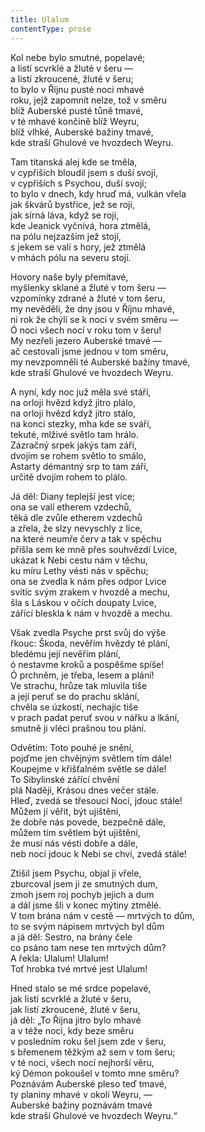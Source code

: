 ```yaml
---
title: Ulalum
contentType: prose
---
```


  

Kol nebe bylo smutné, popelavé;  
a listí scvrklé a žluté v šeru —  
a listí zkroucené, žluté v šeru;  
to bylo v Říjnu pusté noci mhavé  
roku, jejž zapomnít nelze, tož v směru  
blíž Auberské pusté tůně tmavé,  
v té mhavé končině blíž Weyru,  
blíž vlhké, Auberské bažiny tmavé,  
kde straší Ghulové ve hvozdech Weyru.

  

Tam titanská alej kde se tměla,  
v cypřiších bloudil jsem s duší svojí,  
v cypřiších s Psychou, duší svojí;  
to bylo v dnech, kdy hruď má, vulkán vřela  
jak škvárů bystřice, jež se rojí,  
jak sírná láva, když se rojí,  
kde Jeanick vyčnívá, hora ztmělá,  
na pólu nejzazším jež stojí,  
s jekem se valí s hory, jež ztmělá  
v mhách pólu na severu stojí.

  

Hovory naše byly přemítavé,  
myšlenky sklané a žluté v tom šeru —  
vzpomínky zdrané a žluté v tom šeru,  
my nevěděli, že dny jsou v Říjnu mhavé,  
ni rok že chýlí se k noci v svém směru —  
Ó noci všech nocí v roku tom v šeru!  
My nezřeli jezero Auberské tmavé —  
ač cestovali jsme jednou v tom směru,  
my nevzpomněli té Auberské bažiny tmavé,  
kde straší Ghulové ve hvozdech Weyru.

  

A nyní, kdy noc juž měla své stáří,  
na orloji hvězd když jitro plálo,  
na orloji hvězd když jitro stálo,  
na konci stezky, mha kde se sváří,  
tekuté, mlživé světlo tam hrálo.  
Zázračný srpek jakýs tam září,  
dvojím se rohem světlo to smálo,  
Astarty démantný srp to tam září,  
určitě dvojím rohem to plálo.

  

Já děl: Diany teplejší jest více;  
ona se valí etherem vzdechů,  
těká dle zvůle etherem vzdechů  
a zřela, že slzy nevyschly z líce,  
na které neumře červ a tak v spěchu  
přišla sem ke mně přes souhvězdí Lvice,  
ukázat k Nebi cestu nám v těchu,  
ku míru Lethy vésti nás v spěchu;  
ona se zvedla k nám přes odpor Lvice  
svítíc svým zrakem v hvozdě a mechu,  
šla s Láskou v očích doupaty Lvice,  
zářící bleskla k nám v hvozdě a mechu.

  

Však zvedla Psyche prst svůj do výše  
řkouc: Škoda, nevěřím hvězdy té plání,  
bledému její nevěřím plání,  
ó nestavme kroků a pospěšme spíše!  
Ó prchněm, je třeba, lesem a plání!  
Ve strachu, hrůze tak mluvila tiše  
a její peruť se do prachu sklání,  
chvěla se úzkostí, nechajíc tiše  
v prach padat peruť svou v nářku a lkání,  
smutně ji vléci prašnou tou plání.

  

Odvětím: Toto pouhé je snění,  
pojďme jen chvějným světlem tím dále!  
Koupejme v křišťalném světle se dále!  
To Sibylinské zářící chvění  
plá Nadějí, Krásou dnes večer stále.  
Hleď, zvedá se třesoucí Nocí, jdouc stále!  
Můžem jí věřit, být ujištěni,  
že dobře nás povede, bezpečně dále,  
můžem tím světlem být ujištění,  
že musí nás vésti dobře a dále,  
neb nocí jdouc k Nebi se chví, zvedá stále!

  

Ztišil jsem Psychu, objal ji vřele,  
zburcoval jsem ji ze smutných dum,  
zmoh jsem roj pochyb jejich a dum  
a dál jsme šli v konec mýtiny ztmělé.  
V tom brána nám v cestě — mrtvých to dům,  
to se svým nápisem mrtvých byl dům  
a já děl: Sestro, na brány čele  
co psáno tam nese ten mrtvých dům?  
A řekla: Ulalum! Ulalum!  
Toť hrobka tvé mrtvé jest Ulalum!

  

Hned stalo se mé srdce popelavé,  
jak listí scvrklé a žluté v šeru,  
jak listí zkroucené, žluté v šeru,  
já děl: „To Října jitro bylo mhavé  
a v téže noci, kdy beze směru  
v posledním roku šel jsem zde v šeru,  
s břemenem těžkým až sem v tom šeru;  
v té noci, všech nocí nejhorší věru,  
ký Démon pokoušel v tomto mne směru?  
Poznávám Auberské pleso teď tmavé,  
ty planiny mhavé v okolí Weyru, —  
Auberské bažiny poznávám tmavé  
kde straší Ghulové ve hvozdech Weyru.“
